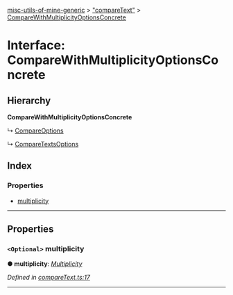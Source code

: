 [misc-utils-of-mine-generic](../README.md) > ["compareText"](../modules/_comparetext_.md) > [CompareWithMultiplicityOptionsConcrete](../interfaces/_comparetext_.comparewithmultiplicityoptionsconcrete.md)

# Interface: CompareWithMultiplicityOptionsConcrete

## Hierarchy

**CompareWithMultiplicityOptionsConcrete**

↳  [CompareOptions](_comparetext_.compareoptions.md)

↳  [CompareTextsOptions](_comparetext_.comparetextsoptions.md)

## Index

### Properties

* [multiplicity](_comparetext_.comparewithmultiplicityoptionsconcrete.md#multiplicity)

---

## Properties

<a id="multiplicity"></a>

### `<Optional>` multiplicity

**● multiplicity**: *[Multiplicity](../modules/_comparetext_.md#multiplicity)*

*Defined in [compareText.ts:17](https://github.com/cancerberoSgx/misc-utils-of-mine/blob/06f30f7/misc-utils-of-mine-generic/src/compareText.ts#L17)*

___

